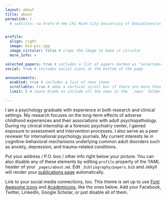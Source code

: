 ```yaml
---
layout: about
title: about
permalink: /
  # subtitle: <a href='#'>Ho Chi Minh City University of Education</a>. Ho Chi Minh City, Vietnam.


profile:
  align: right
  image: bio-pic.jpg
  image_circular: false # crops the image to make it circular
  more_info: >

selected_papers: true # includes a list of papers marked as "selected={true}"
social: true # includes social icons at the bottom of the page

announcements:
  enabled: true # includes a list of news items
  scrollable: true # adds a vertical scroll bar if there are more than 3 news items
  limit: 5 # leave blank to include all the news in the `_news` folder

---
```


I am a psychology graduate with experience in both research and clinical settings. My research focuses on the long-term effects of adverse childhood experiences and their associations with adult psychopathology. During my clinical internship at a forensic psychiatry center, I gained exposure to assessment and intervention processes. I also serve as a peer reviewer for international psychology journals. My current interests lie in cognitive-behavioral mechanisms underlying common adult disorders such as anxiety, depression, and trauma-related conditions.

Put your address / P.O. box / other info right below your picture. You can also disable any of these elements by editing `profile` property of the YAML header of your `_pages/about.md`. Edit `_bibliography/papers.bib` and Jekyll will render your [publications page](/al-folio/publications/) automatically.

Link to your social media connections, too. This theme is set up to use [Font Awesome icons](https://fontawesome.com/) and [Academicons](https://jpswalsh.github.io/academicons/), like the ones below. Add your Facebook, Twitter, LinkedIn, Google Scholar, or just disable all of them.
